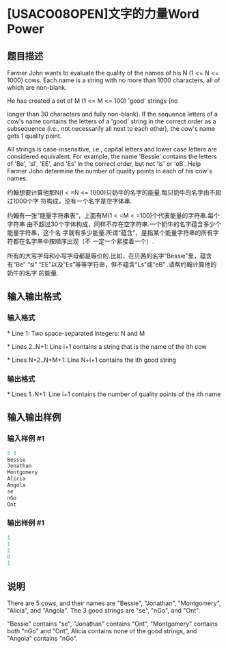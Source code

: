 # [USACO08OPEN]文字的力量Word Power

## 题目描述

Farmer John wants to evaluate the quality of the names of his N (1 <= N <= 1000) cows. Each name is a string with no more than 1000 characters, all of which are non-blank.

He has created a set of M (1 <= M <= 100) 'good' strings (no

longer than 30 characters and fully non-blank). If the sequence letters of a cow's name contains the letters of a 'good' string in the correct order as a subsequence (i.e., not necessarily all next to each other), the cow's name gets 1 quality point.

All strings is case-insensitive, i.e., capital letters and lower case letters are considered equivalent. For example, the name 'Bessie' contains the letters of 'Be', 'sI', 'EE', and 'Es' in the correct order, but not 'is' or 'eB'. Help Farmer John determine the number of quality points in each of his cow's names.

约翰想要计算他那N(l < =N <= 1000)只奶牛的名字的能量.每只奶牛的名字由不超过1000个字 符构成，没有一个名字是空字体串.

约翰有一张“能量字符串表”，上面有M(1 < =M < =100)个代表能量的字符串.每个字符串 由不超过30个字体构成，同样不存在空字符串.一个奶牛的名字蕴含多少个能量字符串，这个名 字就有多少能量.所谓“蕴含”，是指某个能量字符串的所有字符都在名字串中按顺序出现（不 一定一个紧接着一个）.

所有的大写字母和小写字母都是等价的.比如，在贝茜的名字“Bessie”里，蕴含有“Be” “si” “EE”以及“Es”等等字符串，但不蕴含“Ls”或“eB” .请帮约翰计算他的奶牛的名字 的能量.

## 输入输出格式

### 输入格式

\* Line 1: Two space-separated integers: N and M

\* Lines 2..N+1: Line i+1 contains a string that is the name of the ith cow

\* Lines N+2..N+M+1: Line N+i+1 contains the ith good string

### 输出格式

\* Lines 1..N+1: Line i+1 contains the number of quality points of the ith name

## 输入输出样例

### 输入样例 #1

```cpp
5 3 
Bessie 
Jonathan 
Montgomery 
Alicia 
Angola 
se 
nGo 
Ont 

```
### 输出样例 #1

```cpp
1 
1 
2 
0 
1 

```
## 说明

There are 5 cows, and their names are "Bessie", "Jonathan", "Montgomery", "Alicia", and "Angola". The 3 good strings are "se", "nGo", and "Ont".

"Bessie" contains "se", "Jonathan" contains "Ont", "Montgomery" contains both "nGo" and "Ont", Alicia contains none of the good strings, and "Angola" contains "nGo".

